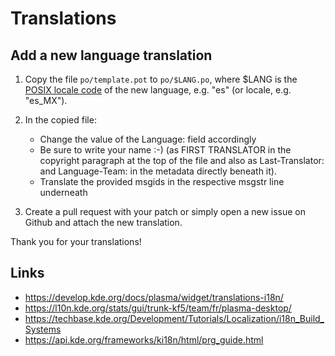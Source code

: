 # Translations

## Add a new language translation

1. Copy the file `po/template.pot` to `po/$LANG.po`,
where $LANG is the [POSIX locale code](https://github.com/umpirsky/locale-list/blob/master/data/en_US/locales.txt)
of the new language, e.g. "es" (or locale, e.g. "es_MX").

2. In the copied file:
   - Change the value of the Language: field accordingly
   - Be sure to write your name :-) (as FIRST TRANSLATOR in the copyright paragraph at the top of
     the file and also as Last-Translator: and Language-Team: in the metadata directly beneath it).
   - Translate the provided msgids in the respective msgstr line underneath

3. Create a pull request with your patch or simply open a new issue on Github and attach the new translation.

Thank you for your translations!

## Links

* https://develop.kde.org/docs/plasma/widget/translations-i18n/
* https://l10n.kde.org/stats/gui/trunk-kf5/team/fr/plasma-desktop/
* https://techbase.kde.org/Development/Tutorials/Localization/i18n_Build_Systems
* https://api.kde.org/frameworks/ki18n/html/prg_guide.html
